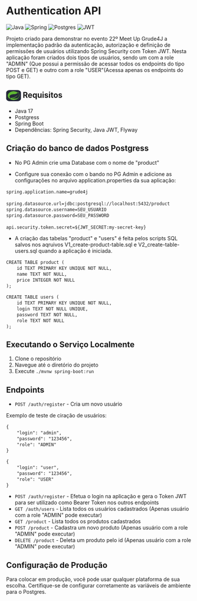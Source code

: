 # Authentication API

![Java](https://img.shields.io/badge/java-%23ED8B00.svg?style=for-the-badge&logo=openjdk&logoColor=white)
![Spring](https://img.shields.io/badge/spring-%236DB33F.svg?style=for-the-badge&logo=spring&logoColor=white)
![Postgres](https://img.shields.io/badge/postgres-%23316192.svg?style=for-the-badge&logo=postgresql&logoColor=white)
![JWT](https://img.shields.io/badge/JWT-black?style=for-the-badge&logo=JSON%20web%20tokens)

Projeto criado para demonstrar no evento 22º Meet Up Grude4J a implementação padrão da autenticação, autorização e definição de permissões de usuários utilizando Spring Security com Token JWT. Nesta aplicação foram criados dois tipos de usuários, sendo um 
com a role "ADMIN" (Que possui a permissão de acessar todos os endpoints do tipo POST e GET) e outro com a role "USER"(Acessa apenas os endpoints do tipo GET). 


## <img align="center" alt="Alan-CSS" height="30" width="40" src="https://github.com/tandpfun/skill-icons/blob/main/icons/Spring-Dark.svg">  Requisitos
- Java 17
- Postgress
- Spring Boot
- Dependências: Spring Security, Java JWT, Flyway


## Criação do banco de dados Postgress

- No PG Admin crie uma Database com o nome de "product"

- Configure sua conexão com o bando no PG Admin e adicione as configurações no arquivo application.properties da sua aplicação:

```
spring.application.name=grude4j

spring.datasource.url=jdbc:postgresql://localhost:5432/product
spring.datasource.username=SEU_USUARIO
spring.datasource.password=SEU_PASSWORD

api.security.token.secret=${JWT_SECRET:my-secret-key}

```
- A criação das tabelas "product" e "users" é feita pelos scripts SQL salvos nos aqruivos V1_create-product-table.sql e V2_create-table-users.sql quando a aplicação é iniciada.

```
CREATE TABLE product (
    id TEXT PRIMARY KEY UNIQUE NOT NULL,
    name TEXT NOT NULL,
    price INTEGER NOT NULL
);
```
```
CREATE TABLE users (
    id TEXT PRIMARY KEY UNIQUE NOT NULL,
    login TEXT NOT NULL UNIQUE,
    password TEXT NOT NULL,
    role TEXT NOT NULL
);
```

## Executando o Serviço Localmente

1. Clone o repositório
2. Navegue até o diretório do projeto
3. Execute `./mvnw spring-boot:run`

## Endpoints

- `POST /auth/register` - Cria um novo usuário
  
Exemplo de teste de ciração de usuários:
```
{
    "login": "admin",
    "password": "123456",
    "role": "ADMIN"
}
```


```
{
    "login": "user",
    "password": "123456",
    "role": "USER"
}
```
  
- `POST /auth/register` - Efetua o login na aplicação e gera o Token JWT para ser utilizado como Bearer Token nos outros endpoints
- `GET /auth/users` - Lista todos os usuários cadastrados (Apenas usuário com a role "ADMIN" pode executar)
- `GET /product` - Lista todos os produtos cadastrados
- `POST /product` - Cadastra um novo produto (Apenas usuário com a role "ADMIN" pode executar)
- `DELETE /product` - Deleta um produto pelo id (Apenas usuário com a role "ADMIN" pode executar) 

## Configuração de Produção

Para colocar em produção, você pode usar qualquer plataforma de sua escolha. Certifique-se de configurar corretamente as variáveis de ambiente para o Postgres.
